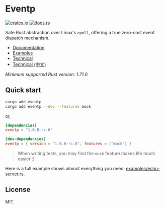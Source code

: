 # Eventp

[![crates.io](https://img.shields.io/crates/v/eventp)](https://crates.io/crates/eventp)
[![docs.rs](https://img.shields.io/docsrs/eventp)](https://docs.rs/eventp/)

Safe Rust abstraction over Linux's `epoll`, offering a true zero-cost event dispatch mechanism.

- [Documentation](https://docs.rs/eventp/)
- [Examples](https://github.com/FuuuOverclocking/eventp/tree/main/examples)
- [Technical](https://docs.rs/eventp/latest/eventp/_technical/index.html)
- [Technical (中文)](https://docs.rs/eventp/latest/eventp/_technical_zh/index.html)

*Minimum supported Rust version: 1.71.0*

## Quick start

```sh
cargo add eventp
cargo add eventp --dev --features mock
```

or,

```toml
[dependencies]
eventp = "1.0.0-rc.6"

[dev-dependencies]
eventp = { version = "1.0.0-rc.6", features = ["mock"] }
```

> When writing tests, you may find the `mock` feature makes life much easier :)

Here is a full example shows almost everything you need: [examples/echo-server.rs](https://github.com/FuuuOverclocking/eventp/blob/main/examples/echo-server.rs).

## License

MIT.
